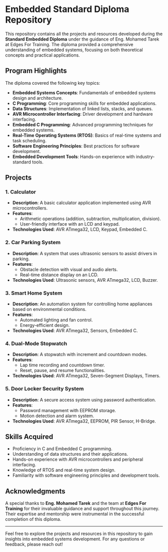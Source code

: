 # Embedded Standard Diploma Repository

This repository contains all the projects and resources developed during the **Standard Embedded Diploma** under the guidance of Eng. Mohamed Tarek at Edges For Training. The diploma provided a comprehensive understanding of embedded systems, focusing on both theoretical concepts and practical applications.

## Program Highlights

The diploma covered the following key topics:
- **Embedded Systems Concepts**: Fundamentals of embedded systems design and architecture.
- **C Programming**: Core programming skills for embedded applications.
- **Data Structures**: Implementation of linked lists, stacks, and queues.
- **AVR Microcontroller Interfacing**: Driver development and hardware interfacing.
- **Embedded C Programming**: Advanced programming techniques for embedded systems.
- **Real-Time Operating Systems (RTOS)**: Basics of real-time systems and task scheduling.
- **Software Engineering Principles**: Best practices for software development.
- **Embedded Development Tools**: Hands-on experience with industry-standard tools.

## Projects

### 1. Calculator
- **Description**: A basic calculator application implemented using AVR microcontrollers.
- **Features**:
  - Arithmetic operations (addition, subtraction, multiplication, division).
  - User-friendly interface with an LCD and keypad.
- **Technologies Used**: AVR ATmega32, LCD, Keypad, Embedded C.

### 2. Car Parking System
- **Description**: A system that uses ultrasonic sensors to assist drivers in parking.
- **Features**:
  - Obstacle detection with visual and audio alerts.
  - Real-time distance display on an LCD.
- **Technologies Used**: Ultrasonic sensors, AVR ATmega32, LCD, Buzzer.

### 3. Smart Home System
- **Description**: An automation system for controlling home appliances based on environmental conditions.
- **Features**:
  - Automated lighting and fan control.
  - Energy-efficient design.
- **Technologies Used**: AVR ATmega32, Sensors, Embedded C.

### 4. Dual-Mode Stopwatch
- **Description**: A stopwatch with increment and countdown modes.
- **Features**:
  - Lap time recording and countdown timer.
  - Reset, pause, and resume functionalities.
- **Technologies Used**: AVR ATmega32, Seven-Segment Displays, Timers.

### 5. Door Locker Security System
- **Description**: A secure access system using password authentication.
- **Features**:
  - Password management with EEPROM storage.
  - Motion detection and alarm system.
- **Technologies Used**: AVR ATmega32, EEPROM, PIR Sensor, H-Bridge.

## Skills Acquired
- Proficiency in C and Embedded C programming.
- Understanding of data structures and their applications.
- Hands-on experience with AVR microcontrollers and peripheral interfacing.
- Knowledge of RTOS and real-time system design.
- Familiarity with software engineering principles and development tools.

## Acknowledgments

A special thanks to **Eng. Mohamed Tarek** and the team at **Edges For Training** for their invaluable guidance and support throughout this journey. Their expertise and mentorship were instrumental in the successful completion of this diploma.

---

Feel free to explore the projects and resources in this repository to gain insights into embedded systems development. For any questions or feedback, please reach out!